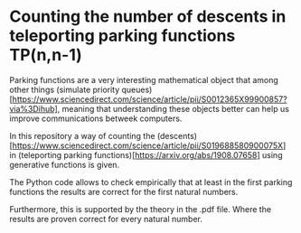 # Counting the number of descents in teleporting parking functions TP(n,n-1)

Parking functions are a very interesting mathematical object that among other things (simulate priority queues)[https://www.sciencedirect.com/science/article/pii/S0012365X99900857?via%3Dihub], meaning that understanding these objects better can help us improve communications betweek computers.

In this repository a way of counting the (descents)[https://www.sciencedirect.com/science/article/pii/S019688580900075X] in (teleporting parking functions)[https://arxiv.org/abs/1908.07658] using generative functions is given.

The Python code allows to check empirically that at least in the first parking functions the results are correct for the first natural numbers.

Furthermore, this is supported by the theory in the .pdf file. Where the results are proven correct for every natural number.
